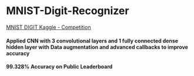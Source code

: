 # MNIST-Digit-Recognizer
[MNIST DIGIT Kaggle - Competition](https://www.kaggle.com/c/digit-recognizer "MNIST kaggle")
#### Applied CNN with 3 convolutional layers and 1 fully connected dense hidden layer with Data augmentation and advanced callbacks to improve accuracy
#### 99.328% Accuracy on Public Leaderboard

